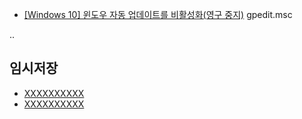 

- [[Windows 10] 윈도우 자동 업데이트를 비활성화(영구 중지)](
https://www.lainyzine.com/ko/article/how-to-disable-windows-automatic-updates-on-windows-10/#%EB%A1%9C%EC%BB%AC-%EA%B7%B8%EB%A3%B9-%EC%A0%95%EC%B1%85-%ED%8E%B8%EC%A7%91%EA%B8%B0%EC%97%90%EC%84%9C-%EC%9E%90%EB%8F%99-%EC%97%85%EB%8D%B0%EC%9D%B4%ED%8A%B8-%EB%B9%84%ED%99%9C%EC%84%B1%ED%99%94)
gpedit.msc




..



## 임시저장
- [XXXXXXXXXX](YYYYYYYYYY)
- [XXXXXXXXXX](YYYYYYYYYY)



